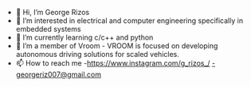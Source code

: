 - 👋 Hi, I’m George Rizos
- 👀 I’m interested in electrical and computer engineering specifically in embedded systems 
- 🌱 I’m currently learning c/c++ and python
- 💞️ I’m a member of Vroom - VROOM is focused on developing autonomous driving solutions for scaled vehicles.
- 📫 How to reach me -https://www.instagram.com/g_rizos_/
                      -georgeriz007@gmail.com

<!---
grrizos/grrizos is a ✨ special ✨ repository because its `README.md` (this file) appears on your GitHub profile.
You can click the Preview link to take a look at your changes.
--->
